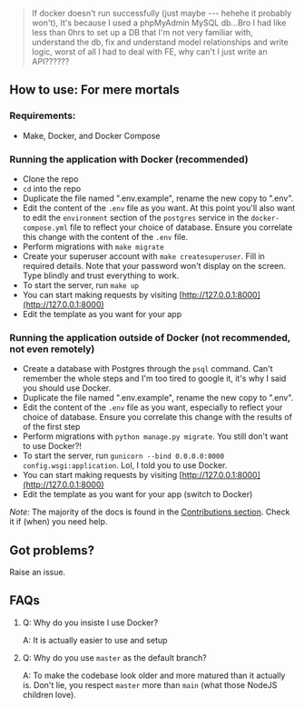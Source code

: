 > If docker doesn't run successfully (just maybe --- hehehe it probably won't), It's because I used a phpMyAdmin MySQL db...Bro I had like less than 0hrs to set up a DB that I'm not very familiar with, understand the db, fix and understand model relationships and write logic, worst of all I had to deal with FE, why can't I just write an API??????

## How to use: For mere mortals
### Requirements:
- Make, Docker, and Docker Compose

### Running the application with Docker (recommended)
- Clone the repo
- `cd` into the repo
- Duplicate the file named ".env.example", rename the new copy to ".env".
- Edit the content of the `.env` file as you want. At this point you'll also want to edit the
`environment` section of the `postgres` service in the `docker-compose.yml` file to
reflect your choice of database. Ensure you correlate this change with the content
of the `.env` file.
- Perform migrations with `make migrate`
- Create your superuser account with `make createsuperuser`. Fill in required details. Note that your password won't display on the screen. Type blindly and trust everything to work.
- To start the server, run `make up`
- You can start making requests by visiting [http://127.0.0.1:8000](http://127.0.0.1:8000)
- Edit the template as you want for your app

### Running the application outside of Docker (not recommended, not even remotely)
- Create a database with Postgres through the `psql` command. Can't remember
the whole steps and I'm too tired to google it, it's why I said you should
use Docker.
- Duplicate the file named ".env.example", rename the new copy to ".env".
- Edit the content of the `.env` file as you want, especially to
reflect your choice of database. Ensure you correlate this change with the results of
of the first step
- Perform migrations with `python manage.py migrate`. You still don't want to use Docker?!
- To start the server, run `gunicorn --bind 0.0.0.0:8000 config.wsgi:application`.
Lol, I told you to use Docker.
- You can start making requests by visiting [http://127.0.0.1:8000](http://127.0.0.1:8000)
- Edit the template as you want for your app (switch to Docker)


*Note:*
The majority of the docs is found in the [Contributions section](CONTRIBUTIONS/README.md).
Check it if (when) you need help.

## Got problems?
Raise an issue.

## FAQs
1.
    Q: Why do you insiste I use Docker?

    A: It is actually easier to use and setup

2.
    Q: Why do you use `master` as the default branch?

    A: To make the codebase look older and more matured than it actually is.
    Don't lie, you respect `master` more than `main` (what those NodeJS children love).
